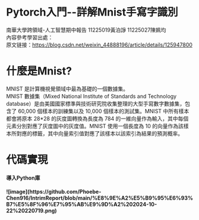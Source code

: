 # Pytorch入門--詳解Mnist手寫字識別
南華大學跨領域-人工智慧期中報告 11225019黃泊諍 11225027陳姵均 
<br/>
內容參考學習出處：        
原文链接：https://blog.csdn.net/weixin_44888196/article/details/125947800
# 什麼是Mnist?
MNIST 是計算機視覺領域中最為基礎的一個數據集。  
MNIST 數據集（Mixed National Institute of Standards and Technology database）是由美國國家標準與技術研究院收集整理的大型手寫數字數據集，包含了 60,000 個樣本的訓練集以及 10,000 個樣本的測試集。MNIST 中所有樣本都會將原本 28*28 的灰度圖轉換為長度為 784 的一維向量作為輸入，其中每個元素分別對應了灰度圖中的灰度值。MNIST 使用一個長度為 10 的向量作為該樣本所對應的標籤，其中向量索引值對應了該樣本以該索引為結果的預測概率。
# 代碼實現
<h4>導入Python庫<h4/>
![image](https://github.com/Phoebe-Chen916/IntrimReport/blob/main/%E8%9E%A2%E5%B9%95%E6%93%B7%E5%8F%96%E7%95%AB%E9%9D%A2%202024-10-22%20220719.png)
